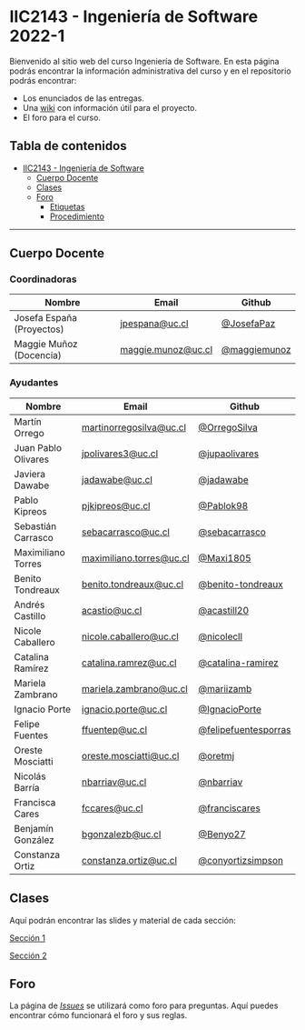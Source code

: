 # IIC2143 - Ingeniería de Software 2022-1

Bienvenido al sitio web del curso Ingeniería de Software. En esta página podrás encontrar la información administrativa del curso y en el repositorio podrás encontrar:
* Los enunciados de las entregas.
* Una [wiki](https://github.com/iic2143/syllabus/wiki) con información útil para el proyecto.
* El foro para el curso.

## Tabla de contenidos

- [IIC2143 - Ingeniería de Software](#iic2143---ingeniería-de-software.2022-1)
  - [Cuerpo Docente](#cuerpo-docente)
  - [Clases](#clases)
  - [Foro](#foro)
    - [Etiquetas](#etiquetas)
    - [Procedimiento](#procedimiento)

---

## Cuerpo Docente

### Coordinadoras

| Nombre                     | Email                  | Github                                                             |
|----------------------------|------------------------|--------------------------------------------------------------------|
| Josefa España (Proyectos)  | jpespana@uc.cl         | [@JosefaPaz](https://github.com/JosefaPaz)                         |
| Maggie Muñoz (Docencia)    | maggie.munoz@uc.cl     | [@maggiemunoz](https://github.com/maggiemunoz)                     |

### Ayudantes

| Nombre              | Email                  | Github                                                             |
|---------------------|------------------------|--------------------------------------------------------------------|
| Martín Orrego  | martinorregosilva@uc.cl        | [@OrregoSilva](https://github.com/OrregoSilva)                         |
| Juan Pablo Olivares  | jpolivares3@uc.cl         | [@jupaolivares](https://github.com/jupaolivares)                         |
| Javiera Dawabe  | jadawabe@uc.cl         | [@jadawabe](https://github.com/jadawabe)                         |
| Pablo Kipreos  | pjkipreos@uc.cl         | [@Pablok98](https://github.com/Pablok98)                         |
| Sebastián Carrasco  | sebacarrasco@uc.cl         | [@sebacarrasco](https://github.com/sebacarrasco)                         |
| Maximiliano Torres  | maximiliano.torres@uc.cl         | [@Maxi1805](https://github.com/Maxi1805)                         |
| Benito Tondreaux  | benito.tondreaux@uc.cl         | [@benito-tondreaux](https://github.com/benito-tondreaux)                         |
| Andrés Castillo  | acastio@uc.cl         | [@acastill20](https://github.com/acastill20)                         |
| Nicole Caballero  | nicole.caballero@uc.cl         | [@nicolecll](https://github.com/nicolecll)                         |
| Catalina Ramírez  | catalina.ramrez@uc.cl         | [@catalina-ramirez](https://github.com/catalina-ramirez)                         |
| Mariela Zambrano  | mariela.zambrano@uc.cl         | [@mariizamb](https://github.com/mariizamb)                         |
| Ignacio Porte  | ignacio.porte@uc.cl         | [@IgnacioPorte](https://github.com/IgnacioPorte)                         |
| Felipe Fuentes  | ffuentep@uc.cl          | [@felipefuentesporras](https://github.com/felipefuentesporras)                         |
| Oreste Mosciatti  | oreste.mosciatti@uc.cl          | [@oretmj](https://github.com/oretmj)                         |
| Nicolás Barría  | nbarriav@uc.cl         | [@nbarriav](https://github.com/nbarriav)                         |
| Francisca Cares  | fccares@uc.cl         | [@franciscares](https://github.com/franciscares)                         |
| Benjamín González  | bgonzalezb@uc.cl         | [@Benyo27](https://github.com/Benyo27)                         |
| Constanza Ortiz  | constanza.ortiz@uc.cl         | [@conyortizsimpson](https://github.com/conyortizsimpson)                         |

## Clases

Aquí podrán encontrar las slides y material de cada sección:

[Sección 1](https://drive.google.com/drive/folders/1SXUd2nx6ExUJBqIv-MzBDa8lkEEo6DR_)

[Sección 2](https://drive.google.com/drive/folders/1zKNdt5ymYGnN7vQWxZ0WZaZlytJ-THGM)


## Foro

La página de [_Issues_](https://github.com/iic2143/syllabus/issues) se utilizará como foro para preguntas. Aquí puedes encontrar cómo funcionará el foro y sus reglas.
